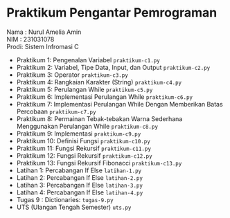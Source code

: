 # Praktikum Pengantar Pemrograman
<div> Nama : Nurul Amelia Amin</div>
<div> NIM :  231031078</div>
<div> Prodi: Sistem Infromasi C </div>

* Praktikum 1: Pengenalan Variabel `praktikum-c1.py`
* Praktikum 2: Variabel, Tipe Data, Input, dan Output `praktikum-c2.py`
* Praktikum 3: Operator `praktikum-c3.py`
* Praktikum 4: Rangkaian Karakter (String) `praktikum-c4.py`
* Praktikum 5: Perulangan While `praktikum-c5.py`
* Praktikum 6: Implementasi Perulangan While `praktikum-c6.py`
* Praktikum 7: Implementasi Perulangan While Dengan Memberikan Batas Percobaan `praktikum-c7.py`
* Praktikum 8: Permainan Tebak-tebakan Warna Sederhana Menggunakan Perulangan While `praktikum-c8.py`
* Praktikum 9: Implementasi `praktikum-c9.py`
* Praktikum 10: Definisi Fungsi `praktikum-c10.py`
* Praktikum 11: Fungsi Rekursif `praktikum-c11.py`
* Praktikum 12: Fungsi Rekursif `praktikum-c12.py`
* Praktikum 13: Fungsi Rekursif Fibonacci `praktikum-c13.py`
* Latihan 1: Percabangan If Else `latihan-1.py`
* Latihan 2: Percabangan If Else `latihan-2.py`
* Latihan 3: Percabangan If Else `latihan-3.py`
* Latihan 4: Percabangan If Else `latihan-4.py`
* Tugas 9 : Dictionaries: `tugas-9.py`
* UTS (Ulangan Tengah Semester) `uts.py`

